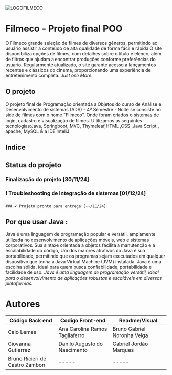 ![LOGOFILMECO]()

# Filmeco - Projeto final POO
O Filmeco grande seleção de filmes de diversos gêneros, permitindo ao usuário assistir a conteúdo de alta qualidade de forma fácil e rápida.O site disponibiliza opções de filmes, com detalhes sobre o título e elenco, além de filtros que ajudam a encontrar produções conforme preferências do usuario. Regularmente atualizado, o site garante acesso a lançamentos recentes e clássicos do cinema, proporcionando uma experiência de entretenimento completa.  _Just one More._


## O projeto
O projeto final de Programação orientada a Objetos do curso de Análise e Desenvolvimento de sistemas (ADS) - 4º Semestre - Noite se consiste no side de filmes com o nome "Filmeco". Onde foram criados o sistemas de login, cadastro e visualização de filmes.
Ultilizamos as seguintes tecnologias:Java, Springboot, MVC, Thymeleaf,HTML ,CSS ,Java Script , apache, MySQL & a IDE InteliJ 

## Indice

## Status do projeto
  ###  Finalização do projeto [30/11/24]
  ### ❗  Troubleshooting de integração de sistemas [01/12/24]
    ### ✔️ Projeto pronto para entrega [--/11/24]

## Por que usar Java :

Java é uma linguagem de programação popular e versátil, amplamente utilizada no desenvolvimento de aplicações móveis, web e sistemas corporativos. Sua sintaxe orientada a objetos facilita a manutenção e a escalabilidade do código, Um dos maiores atrativos do Java é sua portabilidade, permitindo que os programas sejam executados em qualquer dispositivo que tenha a Java Virtual Machine (JVM) instalada. Java é uma escolha sólida, ideal para quem busca confiabilidade, portabilidade e facilidade de uso. _Java é uma linguagem de programação versátil, ideal para o desenvolvimento de aplicações robustas e escaláveis em diversas plataformas._




# Autores 
| Código Back end                | Codigo Front-end               | Readme/Visual                |
|--------------------------------|--------------------------------|------------------------------|
| Caio Lemes                     | Ana Carolina Ramos Tagliaferro | Bruno Gabriel Noronha Veiga  |
| Giovanna Gutierrez             | Danilo Augusto do Nascimento   | Gabriel Jordão Marques       |
| Bruno Ricieri de Castro Zambon |  -----                         | -----                        |
